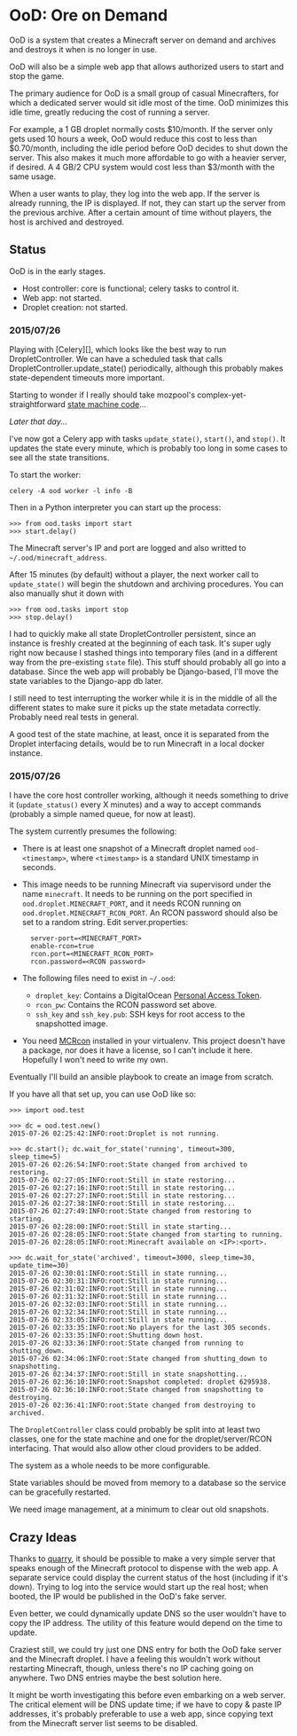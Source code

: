 # OoD: Ore on Demand

OoD is a system that creates a Minecraft server on demand and archives
and destroys it when is no longer in use.

OoD will also be a simple web app that allows authorized users to start and
stop the game.

The primary audience for OoD is a small group of casual Minecrafters, for
which a dedicated server would sit idle most of the time.  OoD minimizes
this idle time, greatly reducing the cost of running a server.

For example, a 1 GB droplet normally costs $10/month.  If the server only
gets used 10 hours a week, OoD would reduce this cost to less than $0.70/month,
including the idle period before OoD decides to shut down the server.  This
also makes it much more affordable to go with a heavier server, if desired. A
4 GB/2 CPU system would cost less than $3/month with the same usage.

When a user wants to play, they log into the web app.  If the server
is already running, the IP is displayed.  If not, they can start up
the server from the previous archive.  After a certain amount of time
without players, the host is archived and destroyed.

## Status

OoD is in the early stages.

* Host controller: core is functional; celery tasks to control it.
* Web app: not started.
* Droplet creation: not started.

### 2015/07/26

Playing with [Celery][], which looks like the best way to run
DropletController.  We can have a scheduled task that calls
DropletController.update_state() periodically, although this probably
makes state-dependent timeouts more important.

Starting to wonder if I really should take mozpool's
complex-yet-straightforward [state machine code][]...

*Later that day...*

I've now got a Celery app with tasks `update_state()`, `start()`, and
`stop()`.   It updates the state every minute, which is probably too long in
some cases to see all the state transitions.

To start the worker:

    celery -A ood worker -l info -B

Then in a Python interpreter you can start up the process:

    >>> from ood.tasks import start
    >>> start.delay()

The Minecraft server's IP and port are logged and also writted to
`~/.ood/minecraft_address`.

After 15 minutes (by default) without a player, the next worker call
to `update_state()` will begin the shutdown and archiving procedures.
You can also manually shut it down with

    >>> from ood.tasks import stop
    >>> stop.delay()

I had to quickly make all state DropletController persistent, since
an instance is freshly created at the beginning of each task.  It's super
ugly right now because I stashed things into temporary files (and in a
different way from the pre-existing `state` file).  This stuff should
probably all go into a database.  Since the web app will probably be
Django-based, I'll move the state variables to the Django-app db later.

I still need to test interrupting the worker while it is in the middle
of all the different states to make sure it picks up the state
metadata correctly.  Probably need real tests in general.

A good test of the state machine, at least, once it is separated from
the Droplet interfacing details, would be to run Minecraft in a local
docker instance.

### 2015/07/26

I have the core host controller working, although it needs something to drive
it (`update_status()` every X minutes) and a way to accept commands (probably
a simple named queue, for now at least).

The system currently presumes the following:

* There is at least one snapshot of a Minecraft droplet named
  `ood-<timestamp>`, where `<timestamp>` is a standard UNIX timestamp in
  seconds.

* This image needs to be running Minecraft via supervisord under the
  name `minecraft`.  It needs to be running on the port specified in
  `ood.droplet.MINECRAFT_PORT`, and it needs RCON running on
  `ood.droplet.MINECRAFT_RCON_PORT`.  An RCON password should also be
  set to a random string.  Edit server.properties:

        server-port=<MINECRAFT_PORT>
        enable-rcon=true
        rcon.port=<MINECRAFT_RCON_PORT>
        rcon.password=<RCON password>

* The following files need to exist in `~/.ood`:
  * `droplet_key`: Contains a DigitalOcean [Personal Access Token][].
  * `rcon_pw`: Contains the RCON password set above.
  * `ssh_key` and `ssh_key.pub`: SSH keys for root access to the
  snapshotted image.

* You need [MCRcon][] installed in your virtualenv.  This project
 doesn't have a package, nor does it have a license, so I can't
 include it here.  Hopefully I won't need to write my own.

Eventually I'll build an ansible playbook to create an image from scratch.

If you have all that set up, you can use OoD like so:

    >>> import ood.test

    >>> dc = ood.test.new()
    2015-07-26 02:25:42:INFO:root:Droplet is not running.

    >>> dc.start(); dc.wait_for_state('running', timeout=300, sleep_time=5)
    2015-07-26 02:26:54:INFO:root:State changed from archived to restoring.
    2015-07-26 02:27:05:INFO:root:Still in state restoring...
    2015-07-26 02:27:16:INFO:root:Still in state restoring...
    2015-07-26 02:27:27:INFO:root:Still in state restoring...
    2015-07-26 02:27:38:INFO:root:Still in state restoring...
    2015-07-26 02:27:49:INFO:root:State changed from restoring to starting.
    2015-07-26 02:28:00:INFO:root:Still in state starting...
    2015-07-26 02:28:05:INFO:root:State changed from starting to running.
    2015-07-26 02:28:05:INFO:root:Minecraft available on <IP>:<port>.

    >>> dc.wait_for_state('archived', timeout=3000, sleep_time=30, update_time=30)
    2015-07-26 02:30:01:INFO:root:Still in state running...
    2015-07-26 02:30:31:INFO:root:Still in state running...
    2015-07-26 02:31:02:INFO:root:Still in state running...
    2015-07-26 02:31:32:INFO:root:Still in state running...
    2015-07-26 02:32:03:INFO:root:Still in state running...
    2015-07-26 02:32:34:INFO:root:Still in state running...
    2015-07-26 02:33:05:INFO:root:Still in state running...
    2015-07-26 02:33:35:INFO:root:No players for the last 305 seconds.
    2015-07-26 02:33:35:INFO:root:Shutting down host.
    2015-07-26 02:33:36:INFO:root:State changed from running to shutting_down.
    2015-07-26 02:34:06:INFO:root:State changed from shutting_down to snapshotting.
    2015-07-26 02:34:37:INFO:root:Still in state snapshotting...
    2015-07-26 02:36:10:INFO:root:Snapshot completed: droplet 6295938.
    2015-07-26 02:36:10:INFO:root:State changed from snapshotting to destroying.
    2015-07-26 02:36:41:INFO:root:State changed from destroying to archived.

The `DropletController` class could probably be split into at least two
classes, one for the state machine and one for the droplet/server/RCON
interfacing.  That would also allow other cloud providers to be added.

The system as a whole needs to be more configurable.

State variables should be moved from memory to a database so the
service can be gracefully restarted.

We need image management, at a minimum to clear out old snapshots.

## Crazy Ideas

Thanks to [quarry][], it should be possible to make a very simple
server that speaks enough of the Minecraft protocol to dispense with
the web app.  A separate service could display the current status of
the host (including if it's down).  Trying to log into the service
would start up the real host; when booted, the IP would be published
in the OoD's fake server.

Even better, we could dynamically update DNS so the user wouldn't have
to copy the IP address.  The utility of this feature would depend on
the time to update.

Craziest still, we could try just one DNS entry for both the OoD fake
server and the Minecraft droplet.  I have a feeling this wouldn't work
without restarting Minecraft, though, unless there's no IP caching
going on anywhere.  Two DNS entries maybe the best solution here.

It might be worth investigating this before even embarking on a web
server.  The critical element will be DNS update time; if we have to
copy & paste IP addresses, it's probably preferable to use a web app,
since copying text from the Minecraft server list seems to be disabled.

[Personal Access Token]: https://cloud.digitalocean.com/settings/applications
[MCRcon]: https://github.com/barneygale/MCRcon
[quarry]: https://github.com/barneygale/quarry
[state machine code]: https://github.com/djmitche/mozpool/blob/master/mozpool/statemachine.py

